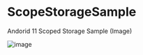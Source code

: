 # ScopeStorageSample
Andorid 11 Scoped Storage Sample (Image)

![image](https://user-images.githubusercontent.com/40753104/142476946-e73b7351-f297-49e5-acce-77f2ad3fdc52.png)
